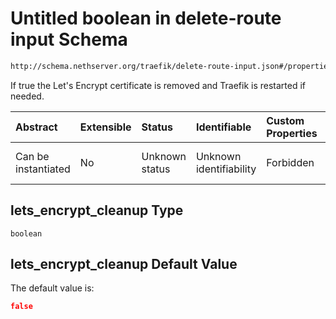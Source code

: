 # Untitled boolean in delete-route input Schema

```txt
http://schema.nethserver.org/traefik/delete-route-input.json#/properties/lets_encrypt_cleanup
```

If true the Let's Encrypt certificate is removed and Traefik is restarted if needed.

| Abstract            | Extensible | Status         | Identifiable            | Custom Properties | Additional Properties | Access Restrictions | Defined In                                                                          |
| :------------------ | :--------- | :------------- | :---------------------- | :---------------- | :-------------------- | :------------------ | :---------------------------------------------------------------------------------- |
| Can be instantiated | No         | Unknown status | Unknown identifiability | Forbidden         | Allowed               | none                | [delete-route-input.json\*](traefik/delete-route-input.json "open original schema") |

## lets\_encrypt\_cleanup Type

`boolean`

## lets\_encrypt\_cleanup Default Value

The default value is:

```json
false
```
